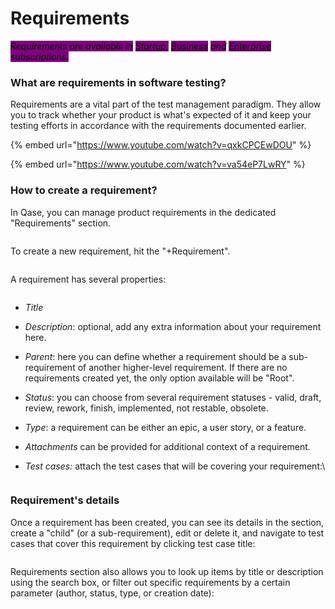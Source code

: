 # Requirements

_<mark style="background-color:purple;">Requirements are available in</mark>_ [_<mark style="background-color:purple;">Startup</mark>_](https://help.qase.io/en/articles/5563728-startup-plan)_<mark style="background-color:purple;">,</mark>_ [_<mark style="background-color:purple;">Business</mark>_](https://help.qase.io/en/articles/5563727-business-plan) _<mark style="background-color:purple;">and</mark>_ [_<mark style="background-color:purple;">Enterprise</mark>_](https://help.qase.io/en/articles/6640055-enterprise-plan) _<mark style="background-color:purple;">subscriptions.</mark>_

### What are requirements in software testing?

Requirements are a vital part of the test management paradigm. They allow you to track whether your product is what's expected of it and keep your testing efforts in accordance with the requirements documented earlier.



{% embed url="https://www.youtube.com/watch?v=qxkCPCEwDOU" %}

{% embed url="https://www.youtube.com/watch?v=va54eP7LwRY" %}

### How to create a requirement?

In Qase, you can manage product requirements in the dedicated "Requirements" section.

<figure><img src="https://qase.intercom-attachments-7.com/i/o/597161912/f203db2bb76a9a152a396a52/IgyRPhSV-k5aW3r8SR-5Zt5gOkFjZZwDmLIV1XF7P74in4DbwZlEHuMcloqIrxrEpvrId-T22FkX-6CsvABwhnKmjXKHhgCmPwnzj63Ph6WBAOiqObe1Fym4orXXFkIjYUX7TnR33BPh9vDmgC0HNTnARGIjxOi206OgMtH7y47BGwTMqLvVHyrHqw" alt=""><figcaption></figcaption></figure>

To create a new requirement, hit the "+Requirement".

<figure><img src="https://qase.intercom-attachments-7.com/i/o/597161916/69ea7ff0dc38573bf2441e7b/QWtphhLVS6oU4TFFeBiNq60SKJpkG6zAOz8pYaCHRlMBBcGLVLAYGBgkJCvGsThbl08mqi06ffHyWPRk_qxmJY9Of9H101RsfVpAhYYarzo7AUe7VzZVgBtI6kSSMf9HogySqfkcJmbquMoNm1hbrN_1leF5Lzch030oKRzesNGTrVfDlNPvt1wl_g" alt=""><figcaption></figcaption></figure>

A requirement has several properties:

<figure><img src="https://qase.intercom-attachments-7.com/i/o/597161918/fc101ce34aca26fd604441a2/UfAtYHriMIQVhZFSRbMLyAg-93fGfniB8Mut82KDMZMQB1_tvK8q_QS78P3E9y5ZNYtoyPBcF7lQqq1mwR0CCWazqb_PWyFLj9aC-eMhz_L7DzRfR3oLwVnKT5ewbzmdbY303_0jBFzKmAg9POzwNCV25kaJWexayjKVdUjeSaxBf5xzkeAAlXNchg" alt=""><figcaption></figcaption></figure>

* _Title_
* _Description_: optional, add any extra information about your requirement here.
* _Parent_: here you can define whether a requirement should be a sub-requirement of another higher-level requirement. If there are no requirements created yet, the only option available will be "Root".
* _Status_: you can choose from several requirement statuses - valid, draft, review, rework, finish, implemented, not restable, obsolete.
* _Type_: a requirement can be either an epic, a user story, or a feature.
* _Attachments_ can be provided for additional context of a requirement.
*   _Test cases:_ attach the test cases that will be covering your requirement:\


    <figure><img src="https://qase.intercom-attachments-7.com/i/o/597161996/76bef7360bd0bdc9348ceb38/wuU2vgFH1R5ZunWdxwyq2E22hj7G2i6TX5sqs53Nm3-EjX7YITjCjYyW7kH33LyvcFTEy6x-Q4K9mndVxfJXegdljgkC5SF1wdBLMHoqz6Kv1oymB33iZq4cbQXomybItzQ4Bl0g60rE2oO269xmYXxGdJw_GJP5UAwo9gkvNb71RpC-knl8NOiETQ" alt=""><figcaption></figcaption></figure>

### Requirement's details

Once a requirement has been created, you can see its details in the section, create a "child" (or a sub-requirement), edit or delete it, and navigate to test cases that cover this requirement by clicking test case title:

<figure><img src="https://qase.intercom-attachments-7.com/i/o/597162006/0134f02aacb5555e50406313/_VLOzT4Mk5n1pNbv7xWSp-M7RR2W62myeuTNk9AcKZEx9GSYh32L2Vwf-8qi5gC59uyA1F-4TW86TKJI0Q_6OHdnBf1VDgA85yM-qvEg_i-ACEL8qxjt8FhtPycnGPc3c54u4vvfo3jayamXAB8FQsL7_C_1J-coSUsUtXd5lyTSspGAwwXG7nz4fw" alt=""><figcaption></figcaption></figure>

Requirements section also allows you to look up items by title or description using the search box, or filter out specific requirements by a certain parameter (author, status, type, or creation date):

<figure><img src="https://qase.intercom-attachments-7.com/i/o/597162016/2a9104815159e47e94ad91d5/FFlBkBsBfpafJmkcd1E10UWM0zH8iF7dsMqiphB3xklogvUFo07ZpsMbJxPWyxnuZu3SsIpfvUn8yv0vRB5RKY9mZnUve5Eoc945EMh1BZP-bUDmlLPJL0zANJawK2QHoN7_FZWBbh9nsPNXQZAxI5RLlmikFJUrQpFnm1FJh8ghOpeoV5uPaNmXRw" alt=""><figcaption></figcaption></figure>
